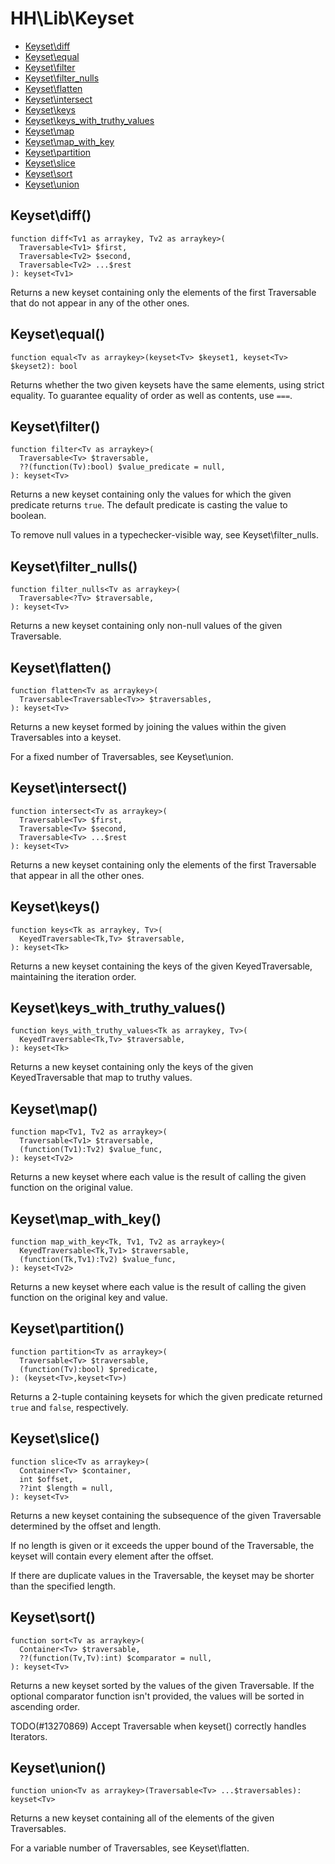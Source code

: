 # HH\Lib\Keyset

 - [Keyset\diff](#keysetdiff)
 - [Keyset\equal](#keysetequal)
 - [Keyset\filter](#keysetfilter)
 - [Keyset\filter_nulls](#keysetfilter_nulls)
 - [Keyset\flatten](#keysetflatten)
 - [Keyset\intersect](#keysetintersect)
 - [Keyset\keys](#keysetkeys)
 - [Keyset\keys_with_truthy_values](#keysetkeys_with_truthy_values)
 - [Keyset\map](#keysetmap)
 - [Keyset\map_with_key](#keysetmap_with_key)
 - [Keyset\partition](#keysetpartition)
 - [Keyset\slice](#keysetslice)
 - [Keyset\sort](#keysetsort)
 - [Keyset\union](#keysetunion)

## Keyset\diff()

```Hack
function diff<Tv1 as arraykey, Tv2 as arraykey>(
  Traversable<Tv1> $first,
  Traversable<Tv2> $second,
  Traversable<Tv2> ...$rest
): keyset<Tv1>
```

Returns a new keyset containing only the elements of the first Traversable
that do not appear in any of the other ones.

## Keyset\equal()

```Hack
function equal<Tv as arraykey>(keyset<Tv> $keyset1, keyset<Tv> $keyset2): bool
```

Returns whether the two given keysets have the same elements, using strict
equality. To guarantee equality of order as well as contents, use `===`.

## Keyset\filter()

```Hack
function filter<Tv as arraykey>(
  Traversable<Tv> $traversable,
  ??(function(Tv):bool) $value_predicate = null,
): keyset<Tv>
```

Returns a new keyset containing only the values for which the given predicate
returns `true`. The default predicate is casting the value to boolean.

To remove null values in a typechecker-visible way, see Keyset\filter_nulls.

## Keyset\filter_nulls()

```Hack
function filter_nulls<Tv as arraykey>(
  Traversable<?Tv> $traversable,
): keyset<Tv>
```

Returns a new keyset containing only non-null values of the given
Traversable.

## Keyset\flatten()

```Hack
function flatten<Tv as arraykey>(
  Traversable<Traversable<Tv>> $traversables,
): keyset<Tv>
```

Returns a new keyset formed by joining the values
within the given Traversables into
a keyset.

For a fixed number of Traversables, see Keyset\union.

## Keyset\intersect()

```Hack
function intersect<Tv as arraykey>(
  Traversable<Tv> $first,
  Traversable<Tv> $second,
  Traversable<Tv> ...$rest
): keyset<Tv>
```

Returns a new keyset containing only the elements of the first Traversable
that appear in all the other ones.

## Keyset\keys()

```Hack
function keys<Tk as arraykey, Tv>(
  KeyedTraversable<Tk,Tv> $traversable,
): keyset<Tk>
```

Returns a new keyset containing the keys of the given KeyedTraversable,
maintaining the iteration order.

## Keyset\keys_with_truthy_values()

```Hack
function keys_with_truthy_values<Tk as arraykey, Tv>(
  KeyedTraversable<Tk,Tv> $traversable,
): keyset<Tk>
```

Returns a new keyset containing only the keys of the given KeyedTraversable
that map to truthy values.

## Keyset\map()

```Hack
function map<Tv1, Tv2 as arraykey>(
  Traversable<Tv1> $traversable,
  (function(Tv1):Tv2) $value_func,
): keyset<Tv2>
```

Returns a new keyset where each value is the result of calling the given
function on the original value.

## Keyset\map_with_key()

```Hack
function map_with_key<Tk, Tv1, Tv2 as arraykey>(
  KeyedTraversable<Tk,Tv1> $traversable,
  (function(Tk,Tv1):Tv2) $value_func,
): keyset<Tv2>
```

Returns a new keyset where each value is the result of calling the given
function on the original key and value.

## Keyset\partition()

```Hack
function partition<Tv as arraykey>(
  Traversable<Tv> $traversable,
  (function(Tv):bool) $predicate,
): (keyset<Tv>,keyset<Tv>)
```

Returns a 2-tuple containing keysets for which the given predicate returned
`true` and `false`, respectively.

## Keyset\slice()

```Hack
function slice<Tv as arraykey>(
  Container<Tv> $container,
  int $offset,
  ??int $length = null,
): keyset<Tv>
```

Returns a new keyset containing the subsequence of the given Traversable
determined by the offset and length.

If no length is given or it exceeds the upper bound of the Traversable,
the keyset will contain every element after the offset.

If there are duplicate values in the Traversable, the keyset may be shorter
than the specified length.

## Keyset\sort()

```Hack
function sort<Tv as arraykey>(
  Container<Tv> $traversable,
  ??(function(Tv,Tv):int) $comparator = null,
): keyset<Tv>
```

Returns a new keyset sorted by the values of the given Traversable. If the
optional comparator function isn't provided, the values will be sorted in
ascending order.

TODO(#13270869) Accept Traversable when keyset() correctly handles Iterators.

## Keyset\union()

```Hack
function union<Tv as arraykey>(Traversable<Tv> ...$traversables): keyset<Tv>
```

Returns a new keyset containing all of the elements of the given
Traversables.

For a variable number of Traversables, see Keyset\flatten.
